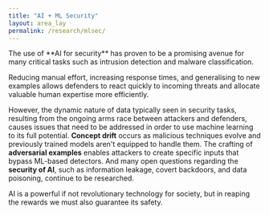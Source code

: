 ```yaml
---
title: "AI + ML Security"
layout: area_lay
permalink: /research/mlsec/
---
```


<div class="research-areas-blurb">

<div class="research-areas-blurb-text">
The use of **AI for security** has proven to be a promising avenue for many critical tasks such as intrusion detection and malware classification. 

Reducing manual effort, increasing response times, and generalising to new examples allows defenders to react 
quickly to incoming threats and allocate valuable human expertise more efficiently. 

However, the dynamic nature of data typically seen in security tasks, resulting from the ongoing arms race between attackers 
and defenders, causes issues that need to be addressed in order to use machine learning to its full potential. 
**Concept drift** occurs as malicious techniques evolve and previously trained models aren't equipped to handle them. 
The crafting of **adversarial examples** enables attackers to create specific inputs that bypass ML-based detectors. 
And many open questions regarding the **security of AI**, such as information leakage, covert backdoors, and data poisoning, continue to be researched. 

AI is a powerful if not revolutionary technology for society, but in reaping the rewards we must also guarantee its safety.

</div>
<div class="research-areas-blurb-image">
<i class="fas fa-robot"></i>
</div>
</div>
